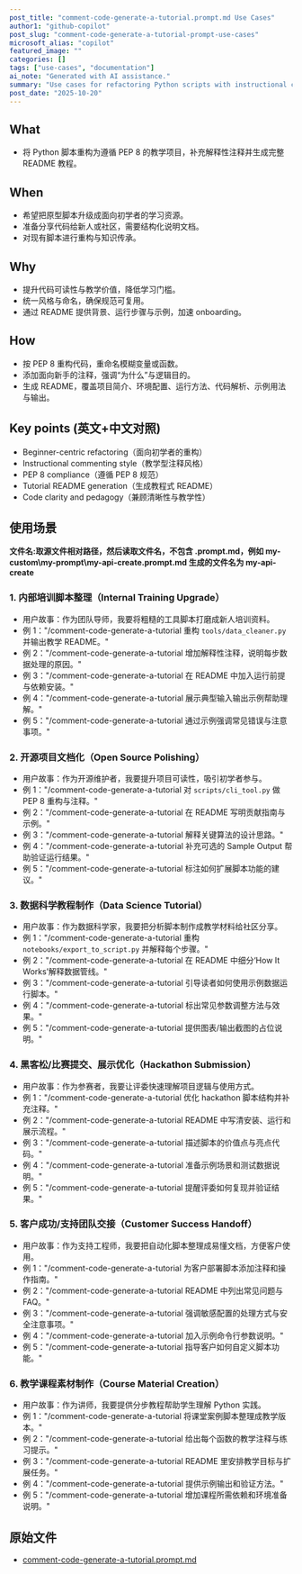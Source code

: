 ```yaml
---
post_title: "comment-code-generate-a-tutorial.prompt.md Use Cases"
author1: "github-copilot"
post_slug: "comment-code-generate-a-tutorial-prompt-use-cases"
microsoft_alias: "copilot"
featured_image: ""
categories: []
tags: ["use-cases", "documentation"]
ai_note: "Generated with AI assistance."
summary: "Use cases for refactoring Python scripts with instructional comments and producing full README tutorials." 
post_date: "2025-10-20"
---
```


<!-- markdownlint-disable MD041 -->

## What

- 将 Python 脚本重构为遵循 PEP 8 的教学项目，补充解释性注释并生成完整 README 教程。

## When

- 希望把原型脚本升级成面向初学者的学习资源。
- 准备分享代码给新人或社区，需要结构化说明文档。
- 对现有脚本进行重构与知识传承。

## Why

- 提升代码可读性与教学价值，降低学习门槛。
- 统一风格与命名，确保规范可复用。
- 通过 README 提供背景、运行步骤与示例，加速 onboarding。

## How

- 按 PEP 8 重构代码，重命名模糊变量或函数。
- 添加面向新手的注释，强调“为什么”与逻辑目的。
- 生成 README，覆盖项目简介、环境配置、运行方法、代码解析、示例用法与输出。

## Key points (英文+中文对照)

- Beginner-centric refactoring（面向初学者的重构）
- Instructional commenting style（教学型注释风格）
- PEP 8 compliance（遵循 PEP 8 规范）
- Tutorial README generation（生成教程式 README）
- Code clarity and pedagogy（兼顾清晰性与教学性）

## 使用场景

**文件名:取源文件相对路径，然后读取文件名，不包含 .prompt.md，例如 my-custom\\my-prompt\\my-api-create.prompt.md 生成的文件名为 my-api-create**

### 1. 内部培训脚本整理（Internal Training Upgrade）

- 用户故事：作为团队导师，我要将粗糙的工具脚本打磨成新人培训资料。
- 例 1："/comment-code-generate-a-tutorial 重构 `tools/data_cleaner.py` 并输出教学 README。"
- 例 2："/comment-code-generate-a-tutorial 增加解释性注释，说明每步数据处理的原因。"
- 例 3："/comment-code-generate-a-tutorial 在 README 中加入运行前提与依赖安装。"
- 例 4："/comment-code-generate-a-tutorial 展示典型输入输出示例帮助理解。"
- 例 5："/comment-code-generate-a-tutorial 通过示例强调常见错误与注意事项。"

### 2. 开源项目文档化（Open Source Polishing）

- 用户故事：作为开源维护者，我要提升项目可读性，吸引初学者参与。
- 例 1："/comment-code-generate-a-tutorial 对 `scripts/cli_tool.py` 做 PEP 8 重构与注释。"
- 例 2："/comment-code-generate-a-tutorial 在 README 写明贡献指南与示例。"
- 例 3："/comment-code-generate-a-tutorial 解释关键算法的设计思路。"
- 例 4："/comment-code-generate-a-tutorial 补充可选的 Sample Output 帮助验证运行结果。"
- 例 5："/comment-code-generate-a-tutorial 标注如何扩展脚本功能的建议。"

### 3. 数据科学教程制作（Data Science Tutorial）

- 用户故事：作为数据科学家，我要把分析脚本制作成教学材料给社区分享。
- 例 1："/comment-code-generate-a-tutorial 重构 `notebooks/export_to_script.py` 并解释每个步骤。"
- 例 2："/comment-code-generate-a-tutorial 在 README 中细分‘How It Works’解释数据管线。"
- 例 3："/comment-code-generate-a-tutorial 引导读者如何使用示例数据运行脚本。"
- 例 4："/comment-code-generate-a-tutorial 标出常见参数调整方法与效果。"
- 例 5："/comment-code-generate-a-tutorial 提供图表/输出截图的占位说明。"

### 4. 黑客松/比赛提交、展示优化（Hackathon Submission）

- 用户故事：作为参赛者，我要让评委快速理解项目逻辑与使用方式。
- 例 1："/comment-code-generate-a-tutorial 优化 hackathon 脚本结构并补充注释。"
- 例 2："/comment-code-generate-a-tutorial README 中写清安装、运行和展示流程。"
- 例 3："/comment-code-generate-a-tutorial 描述脚本的价值点与亮点代码。"
- 例 4："/comment-code-generate-a-tutorial 准备示例场景和测试数据说明。"
- 例 5："/comment-code-generate-a-tutorial 提醒评委如何复现并验证结果。"

### 5. 客户成功/支持团队交接（Customer Success Handoff）

- 用户故事：作为支持工程师，我要把自动化脚本整理成易懂文档，方便客户使用。
- 例 1："/comment-code-generate-a-tutorial 为客户部署脚本添加注释和操作指南。"
- 例 2："/comment-code-generate-a-tutorial README 中列出常见问题与 FAQ。"
- 例 3："/comment-code-generate-a-tutorial 强调敏感配置的处理方式与安全注意事项。"
- 例 4："/comment-code-generate-a-tutorial 加入示例命令行参数说明。"
- 例 5："/comment-code-generate-a-tutorial 指导客户如何自定义脚本功能。"

### 6. 教学课程素材制作（Course Material Creation）

- 用户故事：作为讲师，我要提供分步教程帮助学生理解 Python 实践。
- 例 1："/comment-code-generate-a-tutorial 将课堂案例脚本整理成教学版本。"
- 例 2："/comment-code-generate-a-tutorial 给出每个函数的教学注释与练习提示。"
- 例 3："/comment-code-generate-a-tutorial README 里安排教学目标与扩展任务。"
- 例 4："/comment-code-generate-a-tutorial 提供示例输出和验证方法。"
- 例 5："/comment-code-generate-a-tutorial 增加课程所需依赖和环境准备说明。"

## 原始文件

- [comment-code-generate-a-tutorial.prompt.md](../../prompts/comment-code-generate-a-tutorial.prompt.md)
